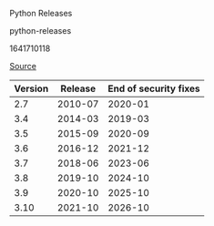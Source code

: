 Python Releases

python-releases

1641710118

[Source](https://endoflife.date/python)

| Version | Release | End of security fixes |
|---------|---------|-----------------------|
| 2.7     | 2010-07 | 2020-01               |
| 3.4     | 2014-03 | 2019-03               |
| 3.5     | 2015-09 | 2020-09               |
| 3.6     | 2016-12 | 2021-12               |
| 3.7     | 2018-06 | 2023-06               |
| 3.8     | 2019-10 | 2024-10               |
| 3.9     | 2020-10 | 2025-10               |
| 3.10    | 2021-10 | 2026-10               |
